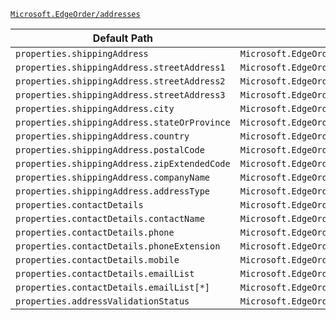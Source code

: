 [`Microsoft.EdgeOrder/addresses`](https://docs.microsoft.com/en-us/azure/templates/microsoft.edgeorder/addresses)

| Default Path | Alias |
|---|---|
| `properties.shippingAddress` | `Microsoft.EdgeOrder/addresses/shippingAddress` |
| `properties.shippingAddress.streetAddress1` | `Microsoft.EdgeOrder/addresses/shippingAddress.streetAddress1` |
| `properties.shippingAddress.streetAddress2` | `Microsoft.EdgeOrder/addresses/shippingAddress.streetAddress2` |
| `properties.shippingAddress.streetAddress3` | `Microsoft.EdgeOrder/addresses/shippingAddress.streetAddress3` |
| `properties.shippingAddress.city` | `Microsoft.EdgeOrder/addresses/shippingAddress.city` |
| `properties.shippingAddress.stateOrProvince` | `Microsoft.EdgeOrder/addresses/shippingAddress.stateOrProvince` |
| `properties.shippingAddress.country` | `Microsoft.EdgeOrder/addresses/shippingAddress.country` |
| `properties.shippingAddress.postalCode` | `Microsoft.EdgeOrder/addresses/shippingAddress.postalCode` |
| `properties.shippingAddress.zipExtendedCode` | `Microsoft.EdgeOrder/addresses/shippingAddress.zipExtendedCode` |
| `properties.shippingAddress.companyName` | `Microsoft.EdgeOrder/addresses/shippingAddress.companyName` |
| `properties.shippingAddress.addressType` | `Microsoft.EdgeOrder/addresses/shippingAddress.addressType` |
| `properties.contactDetails` | `Microsoft.EdgeOrder/addresses/contactDetails` |
| `properties.contactDetails.contactName` | `Microsoft.EdgeOrder/addresses/contactDetails.contactName` |
| `properties.contactDetails.phone` | `Microsoft.EdgeOrder/addresses/contactDetails.phone` |
| `properties.contactDetails.phoneExtension` | `Microsoft.EdgeOrder/addresses/contactDetails.phoneExtension` |
| `properties.contactDetails.mobile` | `Microsoft.EdgeOrder/addresses/contactDetails.mobile` |
| `properties.contactDetails.emailList` | `Microsoft.EdgeOrder/addresses/contactDetails.emailList` |
| `properties.contactDetails.emailList[*]` | `Microsoft.EdgeOrder/addresses/contactDetails.emailList[*]` |
| `properties.addressValidationStatus` | `Microsoft.EdgeOrder/addresses/addressValidationStatus` |

